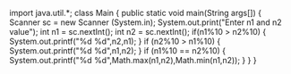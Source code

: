 
import java.util.*;
class Main 
{
    public static void main(String args[])
    {
        Scanner sc = new Scanner (System.in);
         System.out.print("Enter n1 and n2 value");
        int n1 = sc.nextInt();
        int n2 = sc.nextInt();
        if(n1%10 > n2%10)
        {
            System.out.printf("%d %d",n2,n1);
        }
        if (n2%10 > n1%10)
        {
            System.out.printf("%d %d",n1,n2);
        }
        if (n1%10 == n2%10)
        {
            System.out.printf("%d %d",Math.max(n1,n2),Math.min(n1,n2));
        }
    }
}
